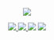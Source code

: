 <!--
**Mypingqiu/Mypingqiu** is a ✨ _special_ ✨ repository because its `README.md` (this file) appears on your GitHub profile.

Here are some ideas to get you started:

- 🔭 I’m currently working on ...
- 🌱 I’m currently learning ...
- 👯 I’m looking to collaborate on ...
- 🤔 I’m looking for help with ...
- 💬 Ask me about ...
- 📫 How to reach me: ...
- 😄 Pronouns: ...
- ⚡ Fun fact: ...
-->

<p align="center">

  <a href="https://github.com/Mypingqiu">
    <img src="https://github-readme-stats.vercel.app/api?username=dahuoyzs&show_icons=true&title_color=fff&icon_color=79ff97&text_color=9f9f9f&bg_color=151515" /></a>
  <p align="center">
    <a href="https://github.com/dahuoyzs/EasyChat">
      <img src="https://img.shields.io/badge/-EasyChat-green.svg" </a>
      <a href="https://github.com/dahuoyzs/CtrlCQ">
        <img src="https://img.shields.io/badge/-CtrlCQ-brightgreen.svg" </a>
        <a href="https://www.yuque.com/chuxinle">
          <img src="https://img.shields.io/badge/-javapdf-success.svg" /></a>
        <a href="https://github.com/mypingqiu">
          <img src="https://komarev.com/ghpvc/?username=dahuoyzs&color=ff69b4&label=Views" /></a>
  </p>
</p>
